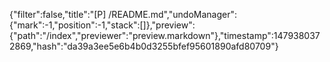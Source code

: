 {"filter":false,"title":"[P] /README.md","undoManager":{"mark":-1,"position":-1,"stack":[]},"preview":{"path":"/index","previewer":"preview.markdown"},"timestamp":1479380372869,"hash":"da39a3ee5e6b4b0d3255bfef95601890afd80709"}